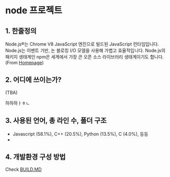 ﻿# node 프로젝트

## 1. 한줄정의
Node.js®는 Chrome V8 JavaScript 엔진으로 빌드된 JavaScript 런타임입니다. Node.js는 이벤트 기반, 논 블로킹 I/O 모델을 사용해 가볍고 효율적입니다. Node.js의 패키지 생태계인 npm은 세계에서 가장 큰 오픈 소스 라이브러리 생태계이기도 합니다. (From [Homepage](https://nodejs.org/ko/))

## 2. 어디에 쓰이는가?
(TBA)

하하하ㅏㅎㄴ

## 3. 사용된 언어, 총 라인 수, 폴더 구조
- Javascript (58.1%), C++ (20.5%), Python (13.5%), C (4.0%), 등등
- 


## 4. 개발환경 구성 방법
Check [BUILD.MD](https://github.com/nodejs/node/blob/master/BUILDING.md)


